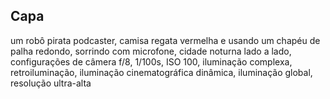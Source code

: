 ## Capa

um robô pirata podcaster, camisa regata vermelha e usando um chapéu de palha redondo, sorrindo com microfone, cidade noturna lado a lado, configurações de câmera f/8, 1/100s, ISO 100, iluminação complexa, retroiluminação, iluminação cinematográfica dinâmica, iluminação global, resolução ultra-alta